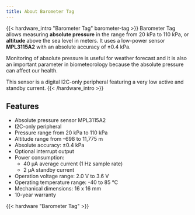 ```yaml
---
title: About Barometer Tag
---
```


{{< hardware_intro "Barometer Tag" barometer-tag >}}
Barometer Tag allows measuring **absolute pressure** in the range from 20 kPa to 110 kPa, or **altitude** above the sea level in meters. It uses a low-power sensor **MPL3115A2** with an absolute accuracy of ±0.4 kPa.

Monitoring of absolute pressure is useful for weather forecast and it is also an important parameter in biometeorology because the absolute pressure can affect our health.

This sensor is a digital I2C-only peripheral featuring a very low active and standby current.
{{< /hardware_intro >}}

## Features

  * Absolute pressure sensor MPL3115A2
  * I2C-only peripheral
  * Pressure range from 20 kPa to 110 kPa
  * Altitude range from –698 to 11,775 m
  * Absolute accuracy: ±0.4 kPa
  * Optional interrupt output
  * Power consumption:
    * 40 µA average current (1 Hz sample rate)
    * 2 µA standby current
  * Operation voltage range: 2.0 V to 3.6 V
  * Operating temperature range: -40 to 85 °C
  * Mechanical dimensions: 16 x 16 mm
  * 10-year warranty

{{< hardware "Barometer Tag" >}}
